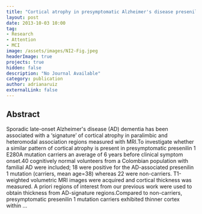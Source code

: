 ```yaml
---
title: "Cortical atrophy in presymptomatic Alzheimer's disease presenilin 1 mutation carriers"
layout: post
date: 2013-10-03 10:00
tag: 
- Research
- Attention
- MCI
image: /assets/images/NI2-Fig.jpeg
headerImage: true
projects: true
hidden: false
description: "No Journal Available"
category: publication
author: adrianaruiz
externalLink: false
---
```


## Abstract
Sporadic late-onset Alzheimer's disease (AD) dementia has been associated with a ‘signature’ of cortical atrophy in paralimbic and heteromodal association regions measured with MRI.To investigate whether a similar pattern of cortical atrophy is present in presymptomatic presenilin 1 E280A mutation carriers an average of 6 years before clinical symptom onset.40 cognitively normal volunteers from a Colombian population with familial AD were included; 18 were positive for the AD-associated presenilin 1 mutation (carriers, mean age=38) whereas 22 were non-carriers. T1-weighted volumetric MRI images were acquired and cortical thickness was measured. A priori regions of interest from our previous work were used to obtain thickness from AD-signature regions.Compared to non-carriers, presymptomatic presenilin 1 mutation carriers exhibited thinner cortex within …
